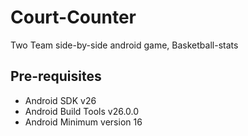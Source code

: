 # Court-Counter
Two Team side-by-side android game, Basketball-stats

Pre-requisites
--------------

- Android SDK v26
- Android Build Tools v26.0.0
- Android Minimum version 16

